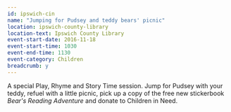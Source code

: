 ```yaml
---
id: ipswich-cin
name: "Jumping for Pudsey and teddy bears' picnic"
location: ipswich-county-library
location-text: Ipswich County Library
event-start-date: 2016-11-18
event-start-time: 1030
event-end-time: 1130
event-category: Children
breadcrumb: y
---
```


A special Play, Rhyme and Story Time session. Jump for Pudsey with your teddy, refuel with a little picnic, pick up a copy of the free new stickerbook <cite>Bear's Reading Adventure</cite> and donate to Children in Need.
